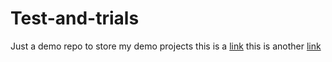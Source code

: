 # Test-and-trials
Just a demo repo to store my demo projects
this is a [link](docs/newone.md)
this is another [link](other)